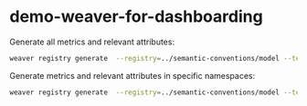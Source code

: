 # demo-weaver-for-dashboarding

Generate all metrics and relevant attributes:

```bash
weaver registry generate  --registry=../semantic-conventions/model --templates=./templates go ./output
```

Generate metrics and relevant attributes in specific namespaces:

```bash
weaver registry generate  --registry=../semantic-conventions/model --templates=./templates go ./output --param included_namespaces="db,http"
```